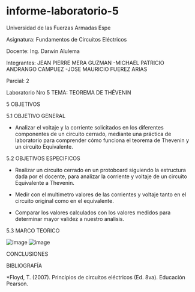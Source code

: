 # informe-laboratorio-5

Universidad de las Fuerzas Armadas Espe

Asignatura: Fundamentos de Circuitos Eléctricos

Docente: Ing. Darwin Alulema

Integrantes: JEAN PIERRE MERA GUZMAN -MICHAEL PATRICIO ANDRANGO CAMPUEZ -JOSE MAURICIO FUEREZ ARIAS

Parcial: 2

Laboratorio Nro 5 TEMA: TEOREMA DE THÉVENIN

5 OBJETIVOS

5.1 OBJETIVO GENERAL

- Analizar el voltaje y la corriente solicitados en los diferentes componentes de un circuito cerrado, mediante una práctica de laboratorio para comprender cómo funciona el teorema de Thevenin y un circuito Equivalente.

5.2 OBJETIVOS ESPECIFICOS

- Realizar un circuito cerrado en un protoboard siguiendo la estructura dada por el docente, para analizar la corriente y voltaje de un circuito Equivalente a Thevenin.

- Medir con el multimetro valores de las corrientes y voltaje tanto en el circuito original como en el equivalente.

- Comparar los valores calculados con los valores medidos para determinar mayor validez a nuestro analisis.

5.3 MARCO TEORICO

![image](https://user-images.githubusercontent.com/104911658/210898070-612a5990-6ee5-456f-a25c-adca676b9160.png)
![image](https://user-images.githubusercontent.com/104911658/210898555-c2cc1c8f-ee00-41bb-995c-4b9f90422428.png)


CONCLUSIONES


BIBLIOGRAFÍA

*Floyd, T. (2007). Principios de circuitos eléctricos (Ed. 8va). Educación Pearson.
